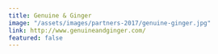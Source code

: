 ```yaml
---
title: Genuine & Ginger
image: "/assets/images/partners-2017/genuine-ginger.jpg"
link: http://www.genuineandginger.com/
featured: false
---
```


